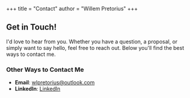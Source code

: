 +++
title = "Contact"
author = "Willem Pretorius"
+++

## Get in Touch!

I'd love to hear from you. Whether you have a question, a proposal, or simply want to say hello, feel free to reach out. Below you'll find the best ways to contact me.

### Other Ways to Contact Me

- **Email**: [wlpretorius@outlook.com](mailto:wlpretorius@outlook.com)
- **LinkedIn**: [LinkedIn](https://www.linkedin.com/in/wlpretorius/)

